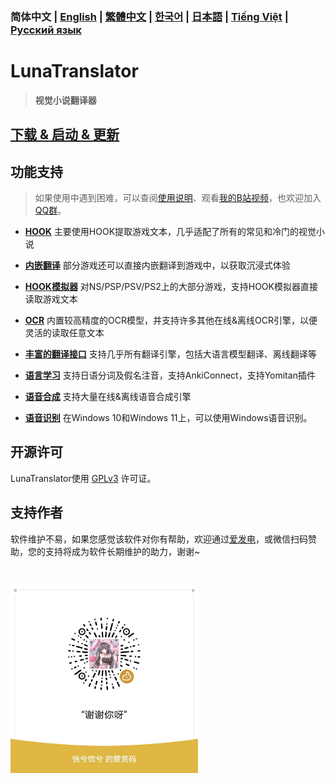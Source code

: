 ### 简体中文  | [English](https://docs.lunatranslator.org/en/) | [繁體中文](https://docs.lunatranslator.org/cht/) | [한국어](https://docs.lunatranslator.org/ko/) | [日本語](https://docs.lunatranslator.org/ja/) | [Tiếng Việt](https://docs.lunatranslator.org/vi/) | [Русский язык](https://docs.lunatranslator.org/ru/)
# LunaTranslator 

> **视觉小说翻译器**

## [下载 & 启动 & 更新](https://docs.lunatranslator.org/zh/README.html)

## 功能支持

> 如果使用中遇到困难，可以查阅[使用说明](https://docs.lunatranslator.org/zh)、观看[我的B站视频](https://space.bilibili.com/592120404/video)，也欢迎加入[QQ群](https://qm.qq.com/q/I5rr3uEpi2)。

- **[HOOK](https://docs.lunatranslator.org/zh/hooksettings.html)** 主要使用HOOK提取游戏文本，几乎适配了所有的常见和冷门的视觉小说

- **[内嵌翻译](https://docs.lunatranslator.org/zh/embedtranslate.html)** 部分游戏还可以直接内嵌翻译到游戏中，以获取沉浸式体验

- **[HOOK模拟器](https://docs.lunatranslator.org/zh/emugames.html)** 对NS/PSP/PSV/PS2上的大部分游戏，支持HOOK模拟器直接读取游戏文本

- **[OCR](https://docs.lunatranslator.org/zh/useapis/ocrapi.html)** 内置较高精度的OCR模型，并支持许多其他在线&离线OCR引擎，以便灵活的读取任意文本

- **[丰富的翻译接口](https://docs.lunatranslator.org/zh/guochandamoxing.html)** 支持几乎所有翻译引擎，包括大语言模型翻译、离线翻译等

- **[语言学习](https://docs.lunatranslator.org/zh/qa1.html)** 支持日语分词及假名注音，支持AnkiConnect，支持Yomitan插件

- **[语音合成](https://docs.lunatranslator.org/zh/ttsengines.html)** 支持大量在线&离线语音合成引擎

- **[语音识别](https://docs.lunatranslator.org/zh/sr.html)** 在Windows 10和Windows 11上，可以使用Windows语音识别。

## 开源许可

LunaTranslator使用 [GPLv3](../LICENSE) 许可证。

## 支持作者

软件维护不易，如果您感觉该软件对你有帮助，欢迎通过[爱发电](https://afdian.com/a/HIllya51)，或微信扫码赞助，您的支持将成为软件长期维护的助力，谢谢~

<a href="https://afdian.com/a/HIllya51"><img width="200" src="https://pic1.afdiancdn.com/static/img/welcome/button-sponsorme.png" alt=""></a>

<img src='../src/files/static/zan.jpg' style="height: 300px !important;">
